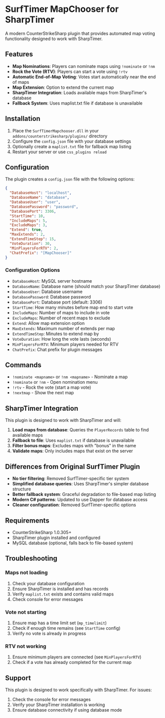 # SurfTimer MapChooser for SharpTimer

A modern CounterStrikeSharp plugin that provides automated map voting functionality designed to work with SharpTimer.

## Features

- **Map Nominations**: Players can nominate maps using `!nominate` or `!nm`
- **Rock the Vote (RTV)**: Players can start a vote using `!rtv`
- **Automatic End-of-Map Voting**: Votes start automatically near the end of maps
- **Map Extension**: Option to extend the current map
- **SharpTimer Integration**: Loads available maps from SharpTimer's database
- **Fallback System**: Uses maplist.txt file if database is unavailable

## Installation

1. Place the `SurfTimerMapchooser.dll` in your `addons/counterstrikesharp/plugins/` directory
2. Configure the `config.json` file with your database settings
3. Optionally create a `maplist.txt` file for fallback map listing
4. Restart your server or use `css_plugins reload`

## Configuration

The plugin creates a `config.json` file with the following options:

```json
{
  "DatabaseHost": "localhost",
  "DatabaseName": "database",
  "DatabaseUser": "user", 
  "DatabasePassword": "password",
  "DatabasePort": 3306,
  "StartTime": 10,
  "IncludeMaps": 5,
  "ExcludeMaps": 3,
  "Extend": true,
  "MaxExtends": 2,
  "ExtendTimeStep": 15,
  "VoteDuration": 30,
  "MinPlayersForRTV": 2,
  "ChatPrefix": "[MapChooser]"
}
```

### Configuration Options

- `DatabaseHost`: MySQL server hostname
- `DatabaseName`: Database name (should match your SharpTimer database)
- `DatabaseUser`: Database username
- `DatabasePassword`: Database password
- `DatabasePort`: Database port (default: 3306)
- `StartTime`: How many minutes before map end to start vote
- `IncludeMaps`: Number of maps to include in vote
- `ExcludeMaps`: Number of recent maps to exclude
- `Extend`: Allow map extension option
- `MaxExtends`: Maximum number of extends per map
- `ExtendTimeStep`: Minutes to extend map by
- `VoteDuration`: How long the vote lasts (seconds)
- `MinPlayersForRTV`: Minimum players needed for RTV
- `ChatPrefix`: Chat prefix for plugin messages

## Commands

- `!nominate <mapname>` or `!nm <mapname>` - Nominate a map
- `!nominate` or `!nm` - Open nomination menu
- `!rtv` - Rock the vote (start a map vote)
- `!nextmap` - Show the next map

## SharpTimer Integration

This plugin is designed to work with SharpTimer and will:

1. **Load maps from database**: Queries the `PlayerRecords` table to find available maps
2. **Fallback to file**: Uses `maplist.txt` if database is unavailable
3. **Filter bonus maps**: Excludes maps with "bonus" in the name
4. **Validate maps**: Only includes maps that exist on the server

## Differences from Original SurfTimer Plugin

- **No tier filtering**: Removed SurfTimer-specific tier system
- **Simplified database queries**: Uses SharpTimer's simpler database structure
- **Better fallback system**: Graceful degradation to file-based map listing
- **Modern C# patterns**: Updated to use Dapper for database access
- **Cleaner configuration**: Removed SurfTimer-specific options

## Requirements

- CounterStrikeSharp 1.0.305+
- SharpTimer plugin installed and configured
- MySQL database (optional, falls back to file-based system)

## Troubleshooting

### Maps not loading
1. Check your database configuration
2. Ensure SharpTimer is installed and has records
3. Verify `maplist.txt` exists and contains valid maps
4. Check console for error messages

### Vote not starting
1. Ensure map has a time limit set (`mp_timelimit`)
2. Check if enough time remains (see `StartTime` config)
3. Verify no vote is already in progress

### RTV not working
1. Ensure minimum players are connected (see `MinPlayersForRTV`)
2. Check if a vote has already completed for the current map

## Support

This plugin is designed to work specifically with SharpTimer. For issues:
1. Check the console for error messages
2. Verify your SharpTimer installation is working
3. Ensure database connectivity if using database mode
